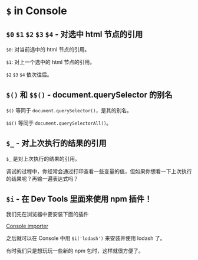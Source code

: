 # `$` in Console

## `$0` `$1` `$2` `$3` `$4` - 对选中 html 节点的引用

`$0`: 对当前选中的 html 节点的引用。

`$1`: 对上一个选中的 html 节点的引用。

`$2` `$3` `$4` 依次往后。

## `$()` 和 `$$()` - document.querySelector 的别名

`$()` 等同于 `document.querySelector()`，是其的别名。

`$$()` 等同于 `document.querySelectorAll()`。

## `$_` - 对上次执行的结果的引用

`$_` 是对上次执行的结果的引用。

调试的过程中，你经常会通过打印查看一些变量的值，但如果你想看一下上次执行的结果呢？再输一遍表达式吗？

## `$i` - 在 Dev Tools 里面来使用 npm 插件！

我们先在浏览器中要安装下面的插件

[Console importer](https://chrome.google.com/webstore/detail/console-importer/hgajpakhafplebkdljleajgbpdmplhie/related)

之后就可以在 Console 中用 `$i('lodash')` 来安装并使用 lodash 了。

有时我们只是想玩玩一些新的 npm 包时，这样就很方便了。
